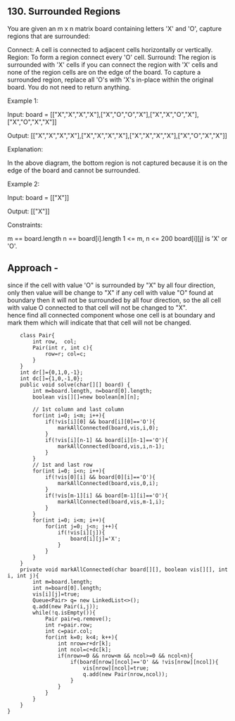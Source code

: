 ## 130. Surrounded Regions

You are given an m x n matrix board containing letters 'X' and 'O', capture regions that are surrounded:

Connect: A cell is connected to adjacent cells horizontally or vertically.
Region: To form a region connect every 'O' cell.
Surround: The region is surrounded with 'X' cells if you can connect the region with 'X' cells and none of the region cells are on the edge of the board.
To capture a surrounded region, replace all 'O's with 'X's in-place within the original board. You do not need to return anything.

 

Example 1:

Input: board = [["X","X","X","X"],["X","O","O","X"],["X","X","O","X"],["X","O","X","X"]]

Output: [["X","X","X","X"],["X","X","X","X"],["X","X","X","X"],["X","O","X","X"]]

Explanation:


In the above diagram, the bottom region is not captured because it is on the edge of the board and cannot be surrounded.

Example 2:

Input: board = [["X"]]

Output: [["X"]]

Constraints:

m == board.length
n == board[i].length
1 <= m, n <= 200
board[i][j] is 'X' or 'O'.

 ## Approach - 
 since if the cell with  value 'O" is surrounded by "X" by all four direction, only then value will be change to "X"
 if any cell with value "O" found at boundary then it will not be surrounded by all four direction, so the all cell with value O connected to that cell will not be changed to "X".  
 hence find all connected component whose one cell is at boundary and mark them which will indicate that that cell will not be changed.
```class Solution {
    class Pair{
        int row,  col;
        Pair(int r, int c){
            row=r; col=c;
        }
    }
    int dr[]={0,1,0,-1};
    int dc[]={1,0,-1,0};
    public void solve(char[][] board) {
        int m=board.length, n=board[0].length;
        boolean vis[][]=new boolean[m][n];
        
        // 1st column and last column
        for(int i=0; i<m; i++){
            if(!vis[i][0] && board[i][0]=='O'){
                markAllConnected(board,vis,i,0);
            }
            if(!vis[i][n-1] && board[i][n-1]=='O'){
                markAllConnected(board,vis,i,n-1);
            }
        }
        // 1st and last row
        for(int i=0; i<n; i++){
            if(!vis[0][i] && board[0][i]=='O'){
                markAllConnected(board,vis,0,i);
            }
            if(!vis[m-1][i] && board[m-1][i]=='O'){
                markAllConnected(board,vis,m-1,i);
            }
        }
        for(int i=0; i<m; i++){
            for(int j=0; j<n; j++){
                if(!vis[i][j]){
                    board[i][j]='X';
                }
            }
        }
    }
    private void markAllConnected(char board[][], boolean vis[][], int i, int j){
        int m=board.length;
        int n=board[0].length;
        vis[i][j]=true;
        Queue<Pair> q= new LinkedList<>();
        q.add(new Pair(i,j));
        while(!q.isEmpty()){
            Pair pair=q.remove();
            int r=pair.row;
            int c=pair.col;
            for(int k=0; k<4; k++){
                int nrow=r+dr[k];
                int ncol=c+dc[k];
                if(nrow>=0 && nrow<m && ncol>=0 && ncol<n){
                    if(board[nrow][ncol]=='O' && !vis[nrow][ncol]){
                        vis[nrow][ncol]=true;
                        q.add(new Pair(nrow,ncol));
                    } 
                }
            }
        }
    }
}
